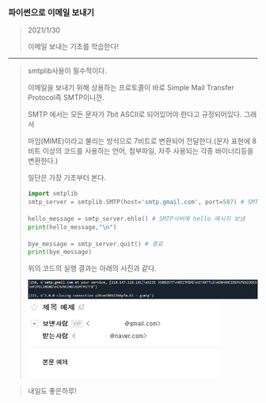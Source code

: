### 파이썬으로 이메일 보내기
> 2021/1/30
>
> 이메일 보내는 기초를 학습한다!
---
> smtplib사용이 필수적이다.
>
> 이메일을 보내기 위해 상용하는 프로토콜이 바로 Simple Mail Transfer Protocol즉 SMTP이니깐.
>
> SMTP 에서는 모든 문자가 7bit ASCII로 되어있어야 한다고 규정되어있다. 그래서 
>
> 마임(MIME)이라고 불리는 방식으로 7비트로 변환되어 전달한다.(문자 표현에 8비트 이상의 코드를 사용하는 언어, 첨부파일, 자주 사용되는 각종 바이너리등을 변환한다.)
>
> 일단은 가장 기초부터 본다.
> ```Python
> import smtplib
> smtp_server = smtplib.SMTP(host='smtp.gmail.com', port=587) # SMTP 서버 TSL방식으로 접속
> 
> hello_message = smtp_server.ehlo() # SMTP서버에 hello 메시지 보냄
> print(hello_message,"\n")
> 
> bye_message = smtp_server.quit() # 종료
> print(bye_message)
> ```
> 위의 코드의 실행 결과는 아래의 사진과 같다.
> 
> <img src="./image/step4_5/email_code.png">
> 
> <img src="./image/step4_5/email_auto.png">

>

> 내일도 좋은하루!
